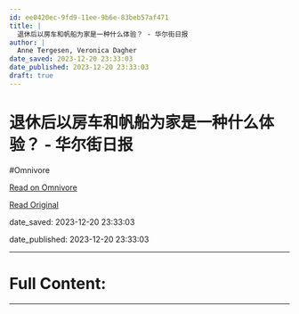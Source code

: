 ```yaml
---
id: ee0420ec-9fd9-11ee-9b6e-83beb57af471
title: |
  退休后以房车和帆船为家是一种什么体验？ - 华尔街日报
author: |
  Anne Tergesen, Veronica Dagher
date_saved: 2023-12-20 23:33:03
date_published: 2023-12-20 23:33:03
draft: true
---
```


# 退休后以房车和帆船为家是一种什么体验？ - 华尔街日报
#Omnivore

[Read on Omnivore](https://omnivore.app/me/-18c8b770d77)

[Read Original](https://cn.wsj.com/amp/articles/%E9%80%80%E4%BC%91%E5%90%8E%E4%BB%A5%E6%88%BF%E8%BD%A6%E5%92%8C%E5%B8%86%E8%88%B9%E4%B8%BA%E5%AE%B6%E6%98%AF%E4%B8%80%E7%A7%8D%E4%BB%80%E4%B9%88%E4%BD%93%E9%AA%8C-7fdad579)

date_saved: 2023-12-20 23:33:03

date_published: 2023-12-20 23:33:03

--- 

# Full Content: 



---

